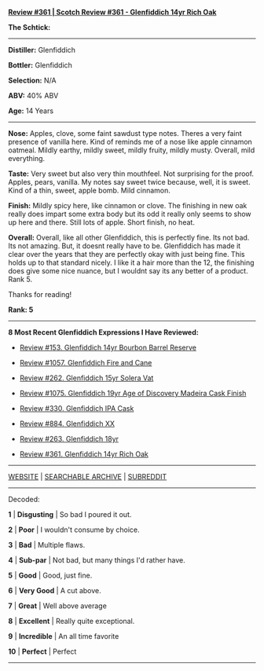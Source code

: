 
[**Review #361 | Scotch Review #361 - Glenfiddich 14yr Rich Oak**]( https://t8ke.review/review-361-glenfiddich-14yr-rich-oak/)

**The Schtick:** 

-----

**Distiller:** Glenfiddich

**Bottler:** Glenfiddich

**Selection:** N/A

**ABV:**  40% ABV

**Age:** 14 Years 

-----

**Nose:**  Apples, clove, some faint sawdust type notes. Theres a very faint presence of vanilla here. Kind of reminds me of a nose like apple cinnamon oatmeal. Mildly earthy, mildly sweet, mildly fruity, mildly musty. Overall, mild everything.

**Taste:** Very sweet but also very thin mouthfeel. Not surprising for the proof. Apples, pears, vanilla. My notes say sweet twice because, well, it is sweet. Kind of a thin, sweet, apple bomb. Mild cinnamon.

**Finish:** Mildly spicy here, like cinnamon or clove. The finishing in new oak really does impart some extra body but its odd it really only seems to show up here and there. Still lots of apple. Short finish, no heat.

**Overall:** Overall, like all other Glenfiddich, this is perfectly fine. Its not bad. Its not amazing. But, it doesnt really have to be. Glenfiddich has made it clear over the years that they are perfectly okay with just being fine. This holds up to that standard nicely. I like it a hair more than the 12, the finishing does give some nice nuance, but I wouldnt say its any better of a product. Rank 5.

Thanks for reading!

**Rank: 5**

----- 

**8 Most Recent Glenfiddich Expressions I Have Reviewed:** 

- [Review #153. Glenfiddich 14yr Bourbon Barrel Reserve]( https://t8ke.review/review-153-glenfiddich-14yr-bourbon-barrel-reserve/) 

- [Review #1057. Glenfiddich Fire and Cane]( https://t8ke.review/review-1057-glenfiddich-fire-cane/) 

- [Review #262. Glenfiddich 15yr Solera Vat]( https://t8ke.review/review-262-glenfiddich-15yr-solera-vat/) 

- [Review #1075. Glenfiddich 19yr Age of Discovery Madeira Cask Finish]( https://t8ke.review/review-1075-glenfiddich-19yr-age-of-discovery-madeira-cask/) 

- [Review #330. Glenfiddich IPA Cask]( https://t8ke.review) 

- [Review #884. Glenfiddich XX]( https://t8ke.review/review-884-glenfiddich-xx/) 

- [Review #263. Glenfiddich 18yr]( https://t8ke.review/review-263-glenfiddich-18/) 

- [Review #361. Glenfiddich 14yr Rich Oak]( https://t8ke.review/review-361-glenfiddich-14yr-rich-oak/) 

-----

[WEBSITE](https://t8ke.review) | [SEARCHABLE ARCHIVE](https://t8ke.review/review-archive/) | [SUBREDDIT](https://reddit.com/r/t8kereviews)

-----

Decoded:

**1** | **Disgusting** | So bad I poured it out.

**2** | **Poor** | I wouldn't consume by choice.

**3** | **Bad** | Multiple flaws.

**4** | **Sub-par** | Not bad, but many things I'd rather have.

**5** | **Good** | Good, just fine.

**6** | **Very Good** | A cut above.

**7** | **Great** | Well above average

**8** | **Excellent** | Really quite exceptional.

**9** | **Incredible** | An all time favorite

**10** | **Perfect** | Perfect

----

